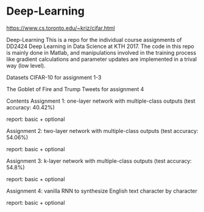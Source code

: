 # Deep-Learning

https://www.cs.toronto.edu/~kriz/cifar.html



Deep-Learning
This is a repo for the individual course assignments of DD2424 Deep Learning in Data Science at KTH 2017. The code in this repo is mainly done in Matlab, and manipulations involved in the training process like gradient calculations and parameter updates are implemented in a trival way (low level).

Datasets
CIFAR-10 for assignment 1-3

The Goblet of Fire and Trump Tweets for assignment 4

Contents
Assignment 1: one-layer network with multiple-class outputs (test accuracy: 40.42%)

report: basic + optional

Assignment 2: two-layer network with multiple-class outputs (test accuracy: 54.06%)

report: basic + optional

Assignment 3: k-layer network with multiple-class outputs (test accuracy: 54.8%)

report: basic + optional

Assignment 4: vanilla RNN to synthesize English text character by character

report: basic + optional

